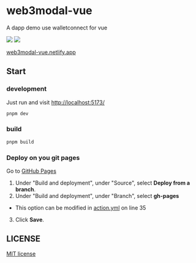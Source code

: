 # web3modal-vue 

A dapp demo use walletconnect for vue

![](https://img.shields.io/website?url=http%3A%2F%2Fweb3modal-vue.netlify.app)
![](https://img.shields.io/netlify/9c328b06-9ebd-4f15-8a4f-66c37399e9bc)
  
[web3modal-vue.netlify.app](https://web3modal-vue.netlify.app/)

## Start

### development

Just run and visit [http://localhost:5173/](http://localhost:5173/)

```bash
pnpm dev
```

### build

```bash
pnpm build
```

### Deploy on you git pages

Go to [GitHub Pages](https://github.com/AxyLm/vite-web3-start/settings/pages)

1. Under "Build and deployment", under "Source", select **Deploy from a branch**.
2. Under "Build and deployment", under "Branch", select **gh-pages**

- This option can be modified in [action.yml](./.github/workflows/action.yml#L35-L20) on line 35

3. Click **Save**.

## LICENSE

[MIT license](./LICENSE)
